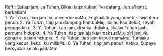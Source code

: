 Reff :
Setiap jam, ya Tuhan, Dikau kuperlukan;
'ku datang, Jurus'lamat, berkatilah!
<br>
1.
Ya Tuhan, tiap jam 'ku memerlukanMu,
Engkaulah yang memb'ri sejahtera penuh.
2.
Ya Tuhan, tiap jam dampingi hambaMu;
jikalau Kau dekat, enyah penggodaku.
3.
Ya Tuhan, tiap jam, di suka-dukaku,
jikalau Tuhan jauh, percuma hidupku.
4.
Ya Tuhan, tiap jam ajarkan maksudMu;
b'ri janjiMu genap di dalam hidupku.
5.
Ya Tuhan, tiap jam kupuji namaMu;
Tuhanku yang kudus, kekal 'ku milikMu!
6.
Ya Tuhan, tiap jam penuhi hatiku;
Supaya bersyukur selalu padaMu!